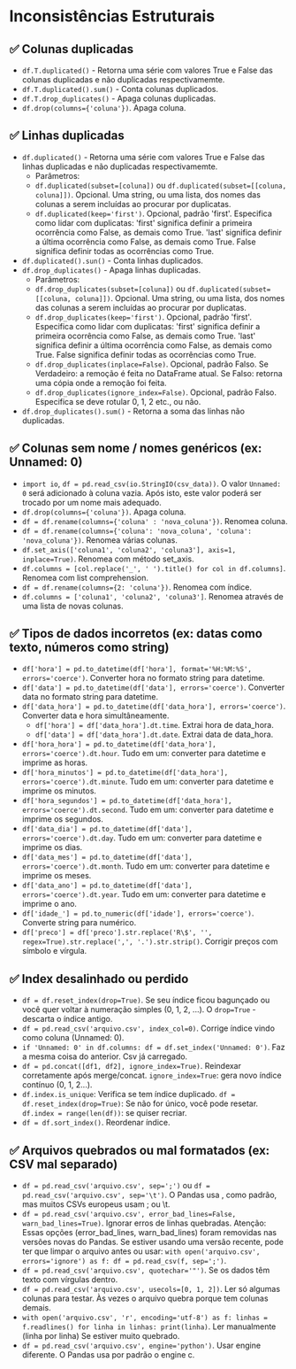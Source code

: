 # Inconsistências Estruturais
## ✅ Colunas duplicadas
* ```df.T.duplicated()``` - Retorna uma série com valores True e False das colunas duplicadas e não duplicadas respectivamemte.
* ```df.T.duplicated().sum()``` - Conta colunas duplicados.
* ```df.T.drop_duplicates()``` - Apaga colunas duplicadas.
* ```df.drop(columns={'coluna'})```. Apaga coluna.
## ✅ Linhas duplicadas
* ```df.duplicated()``` - Retorna uma série com valores True e False das linhas duplicadas e não duplicadas respectivamemte.
  * Parâmetros:
  * ```df.duplicated(subset=[coluna])``` ou ```df.duplicated(subset=[[coluna, coluna]])```. Opcional. Uma string, ou uma lista, dos nomes das colunas a serem incluídas ao procurar por duplicatas.
  * ```df.duplicated(keep='first')```. Opcional, padrão 'first'. Especifica como lidar com duplicatas: 'first' significa definir a primeira ocorrência como False, as demais como True. 'last' significa definir a última ocorrência como False, as demais como True. False significa definir todas as ocorrências como True.
* ```df.duplicated().sun()``` - Conta linhas duplicados.
* ```df.drop_duplicates()``` - Apaga linhas duplicadas.
  * Parâmetros:
  * ```df.drop_duplicates(subset=[coluna])``` ou ```df.duplicated(subset=[[coluna, coluna]])```. Opcional. Uma string, ou uma lista, dos nomes das colunas a serem incluídas ao procurar por duplicatas.
  * ```df.drop_duplicates(keep='first')```. Opcional, padrão 'first'. Especifica como lidar com duplicatas: 'first' significa definir a primeira ocorrência como False, as demais como True. 'last' significa definir a última ocorrência como False, as demais como True. False significa definir todas as ocorrências como True.
  * ```df.drop_duplicates(inplace=False)```. Opcional, padrão Falso. Se Verdadeiro: a remoção é feita no DataFrame atual. Se Falso: retorna uma cópia onde a remoção foi feita.
  * ```df.drop_duplicates(ignore_index=False)```. Opcional, padrão Falso. Especifica se deve rotular 0, 1, 2 etc., ou não.
* ```df.drop_duplicates().sum()``` - Retorna a soma das linhas não duplicadas.
## ✅ Colunas sem nome / nomes genéricos (ex: Unnamed: 0)
* ```import io```, ```df = pd.read_csv(io.StringIO(csv_data))```. O valor ```Unnamed: 0``` será adicionado à coluna vazia. Após isto, este valor poderá ser trocado por um nome mais adequado.
* ```df.drop(columns={'coluna'})```. Apaga coluna.
* ```df = df.rename(columns={'coluna' : 'nova_coluna'})```. Renomea coluna.
* ```df = df.rename(columns={'coluna': 'nova_coluna', 'coluna': 'nova_coluna'})```. Renomea várias colunas.
* ```df.set_axis(['coluna1', 'coluna2', 'coluna3'], axis=1, inplace=True)```. Renomea com método set_axis.
* ```df.columns = [col.replace('_', ' ').title() for col in df.columns]```. Renomea com list comprehension.
* ```df = df.rename(columns={2: 'coluna'})```. Renomea com índice.
* ```df.columns = ['coluna1', 'coluna2', 'coluna3']```. Renomea através de uma lista de novas colunas.
## ✅ Tipos de dados incorretos (ex: datas como texto, números como string)
* ```df['hora'] = pd.to_datetime(df['hora'], format='%H:%M:%S', errors='coerce')```. Converter hora no formato string para datetime.
* ```df['data'] = pd.to_datetime(df['data'], errors='coerce')```. Converter data no formato string para datetime.
* ```df['data_hora'] = pd.to_datetime(df['data_hora'], errors='coerce')```. Converter data e hora simultâneamente.
  * ```df['hora'] = df['data_hora'].dt.time```. Extrai hora de data_hora.
  * ```df['data'] = df['data_hora'].dt.date```. Extrai data de data_hora.
* ```df['hora_hora'] = pd.to_datetime(df['data_hora'], errors='coerce').dt.hour```. Tudo em um: converter para datetime e imprime as horas.
* ```df['hora_minutos'] = pd.to_datetime(df['data_hora'], errors='coerce').dt.minute```. Tudo em um: converter para datetime e imprime os minutos.
* ```df['hora_segundos'] = pd.to_datetime(df['data_hora'], errors='coerce').dt.second```. Tudo em um: converter para datetime e imprime os segundos.
* ```df['data_dia'] = pd.to_datetime(df['data'], errors='coerce').dt.day```. Tudo em um: converter para datetime e imprime os dias.
* ```df['data_mes'] = pd.to_datetime(df['data'], errors='coerce').dt.month```. Tudo em um: converter para datetime e imprime os meses.
* ```df['data_ano'] = pd.to_datetime(df['data'], errors='coerce').dt.year```. Tudo em um: converter para datetime e imprime o ano.
* ```df['idade_'] = pd.to_numeric(df['idade'], errors='coerce')```. Converte string para numérico.
* ```df['preco'] = df['preco'].str.replace('R\$', '', regex=True).str.replace(',', '.').str.strip()```. Corrigir preços com símbolo e vírgula.
## ✅ Index desalinhado ou perdido
* ```df = df.reset_index(drop=True)```. Se seu índice ficou bagunçado ou você quer voltar à numeração simples (0, 1, 2, ...). O ```drop=True``` - descarta o índice antigo.
* ```df = pd.read_csv('arquivo.csv', index_col=0)```. Corrige índice vindo como coluna (Unnamed: 0).
* ```if 'Unnamed: 0' in df.columns: df = df.set_index('Unnamed: 0')```. Faz a mesma coisa do anterior. Csv já carregado.
* ```df = pd.concat([df1, df2], ignore_index=True)```. Reindexar corretamente após merge/concat. ```ignore_index=True```: gera novo índice contínuo (0, 1, 2...).
* ```df.index.is_unique```: Verifica se tem índice duplicado. ```df = df.reset_index(drop=True)```: Se não for único, você pode resetar. ```df.index = range(len(df))```: se quiser recriar.
* ```df = df.sort_index()```. Reordenar índice.
## ✅ Arquivos quebrados ou mal formatados (ex: CSV mal separado)
* ```df = pd.read_csv('arquivo.csv', sep=';')``` ou ```df = pd.read_csv('arquivo.csv', sep='\t')```. O Pandas usa , como padrão, mas muitos CSVs europeus usam ; ou \t.
* ```df = pd.read_csv('arquivo.csv', error_bad_lines=False, warn_bad_lines=True)```. Ignorar erros de linhas quebradas.  Atenção: Essas opções (error_bad_lines, warn_bad_lines) foram removidas nas versões novas do Pandas. Se estiver usando uma versão recente, pode ter que limpar o arquivo antes ou usar: ```with open('arquivo.csv', errors='ignore') as f: df = pd.read_csv(f, sep=';')```.
* ```df = pd.read_csv('arquivo.csv', quotechar='"')```. Se os dados têm texto com vírgulas dentro.
* ```df = pd.read_csv('arquivo.csv', usecols=[0, 1, 2])```.  Ler só algumas colunas para testar. Às vezes o arquivo quebra porque tem colunas demais.
* ```with open('arquivo.csv', 'r', encoding='utf-8') as f: linhas = f.readlines() for linha in linhas: print(linha)```. Ler manualmente (linha por linha) Se estiver muito quebrado.
* ```df = pd.read_csv('arquivo.csv', engine='python')```. Usar engine diferente. O Pandas usa por padrão o engine c.

